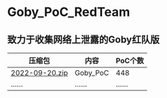 # Goby_PoC_RedTeam
## 致力于收集网络上泄露的Goby红队版


| 压缩包 | 内容 | PoC个数 |
| --- | --- | --- |
| [2022-09-20.zip](https://github.com/CnHack3r/Goby_PoC_RedTeam/blob/main/2022-09-20.zip) | Goby_PoC | 448 |
| …… | …… | …… |
